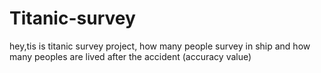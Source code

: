 # Titanic-survey
hey,tis is titanic survey project, how many people survey in ship and how many peoples are lived after the accident (accuracy value)
